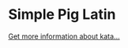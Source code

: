 Simple Pig Latin
=
[Get more information about kata...](https://www.codewars.com//kata//kata/520b9d2ad5c005041100000f)